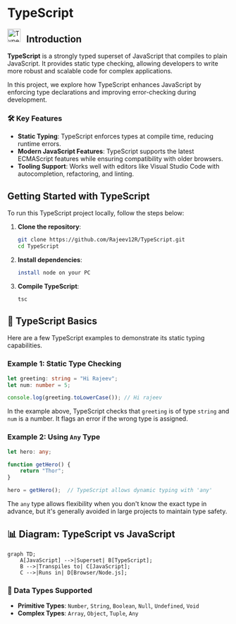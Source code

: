 
# TypeScript

<img align="left" alt="TypeScript" width="30px" style="padding-right:10px;" src="https://cdn.jsdelivr.net/gh/devicons/devicon/icons/typescript/typescript-plain.svg" />


## Introduction

**TypeScript** is a strongly typed superset of JavaScript that compiles to plain JavaScript. It provides static type checking, allowing developers to write more robust and scalable code for complex applications.

In this project, we explore how TypeScript enhances JavaScript by enforcing type declarations and improving error-checking during development.

### 🛠️ Key Features

- **Static Typing**: TypeScript enforces types at compile time, reducing runtime errors.
- **Modern JavaScript Features**: TypeScript supports the latest ECMAScript features while ensuring compatibility with older browsers.
- **Tooling Support**: Works well with editors like Visual Studio Code with autocompletion, refactoring, and linting.

## Getting Started with TypeScript

To run this TypeScript project locally, follow the steps below:

1. **Clone the repository**:
   ```bash
   git clone https://github.com/Rajeev12R/TypeScript.git
   cd TypeScript
   ```

2. **Install dependencies**:
   ```bash
   install node on your PC
   ```

3. **Compile TypeScript**:
   ```bash
   tsc
   ```


## 📝 TypeScript Basics

Here are a few TypeScript examples to demonstrate its static typing capabilities.

### Example 1: Static Type Checking

```typescript
let greeting: string = "Hi Rajeev";
let num: number = 5;

console.log(greeting.toLowerCase()); // Hi rajeev
```

In the example above, TypeScript checks that `greeting` is of type `string` and `num` is a number. It flags an error if the wrong type is assigned.

### Example 2: Using `Any` Type

```typescript
let hero: any;

function getHero() {
    return "Thor";
}

hero = getHero();  // TypeScript allows dynamic typing with 'any'
```

The `any` type allows flexibility when you don't know the exact type in advance, but it's generally avoided in large projects to maintain type safety.

## 📊 Diagram: TypeScript vs JavaScript

```mermaid
graph TD;
    A[JavaScript] -->|Superset| B[TypeScript];
    B -->|Transpiles to| C[JavaScript];
    C -->|Runs in| D[Browser/Node.js];
```

### 🧩 Data Types Supported

- **Primitive Types**: `Number`, `String`, `Boolean`, `Null`, `Undefined`, `Void`
- **Complex Types**: `Array`, `Object`, `Tuple`, `Any`



